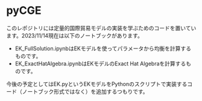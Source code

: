 # pyCGE

このレポジトリには定量的国際貿易モデルの実装を学ぶためのコードを置いています。2023/11/14現在は以下のノートブックがあります。
- EK_FullSolution.ipynbはEKモデルを使ってパラメータから均衡を計算するものです。
- EK_ExactHatAlgebra.ipynbはEKモデルのExact Hat Algebraを計算するものです。 

今後の予定としてはEK.pyというEKモデルをPythonのスクリプトで実装するコード（ノートブック形式ではなく）を追加するつもりです。
